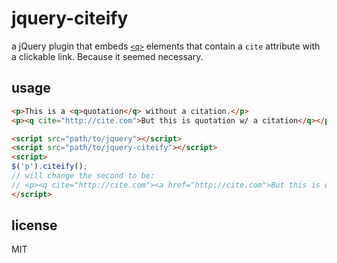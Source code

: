 # jquery-citeify

a jQuery plugin that embeds [`<q>`](http://www.w3.org/TR/2012/WD-html5-20121025/the-q-element.html) elements that contain a `cite` attribute with a clickable link. Because it seemed necessary.

## usage

```html
<p>This is a <q>quotation</q> without a citation.</p>
<p><q cite="http://cite.com">But this is quotation w/ a citation</q></p>

<script src="path/to/jquery"></script>
<script src="path/to/jquery-citeify"></script>
<script>
$('p').citeify();
// will change the second to be:
// <p><q cite="http://cite.com"><a href="http://cite.com">But this is quotation w/ a citation</a></q></p>
</script>
```

## license
MIT